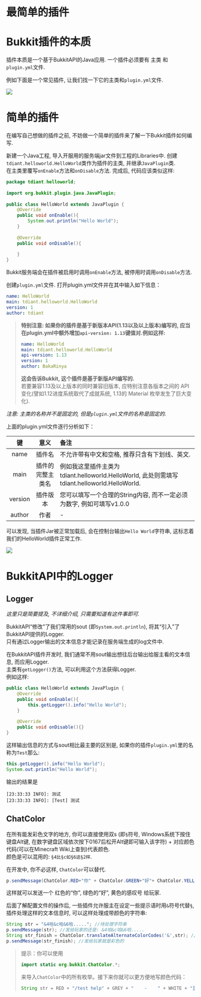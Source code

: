 # 最简单的插件

# Bukkit插件的本质
插件本质是一个基于BukkitAPI的Java应用. 一个插件必须要有 主类 和 `plugin.yml`文件.

例如下面是一个常见插件, 让我们找一下它的主类和`plugin.yml`文件.  

![](pics\1-1-pic1.jpg)

# 简单的插件
在编写自己想做的插件之前, 不妨做一个简单的插件来了解一下Bukkit插件如何编写.    

新建一个Java工程, 导入开服用的服务端jar文件到工程的Libraries中. 创建`tdiant.helloworld.HelloWorld`类作为插件的主类, 并继承`JavaPlugin`类.  
在主类里覆写`onEnable`方法和`onDisable`方法. 完成后, 代码应该类似这样:  

```java
package tdiant.helloworld;  
  
import org.bukkit.plugin.java.JavaPlugin;  
  
public class HelloWorld extends JavaPlugin {
    @Override  
    public void onEnable(){  
        System.out.println("Hello World");
    }  
  
    @Override      
    public void onDisable(){  
        
    }  
}  
```

Bukkit服务端会在插件被启用时调用`onEnable`方法, 被停用时调用`onDisable`方法.

创建`plugin.yml`文件. 打开plugin.yml文件并在其中输入如下信息：  
```yml
name: HelloWorld
main: tdiant.helloworld.HelloWorld
version: 1
author: tdiant
```

> **特别注意: 如果你的插件是基于新版本API(1.13以及以上版本)编写的, 应当在plugin.yml中额外增加`api-version: 1.13`键值对.例如这样:**  
> ```yml
> name: HelloWorld
> main: tdiant.helloworld.HelloWorld
> api-version: 1.13
> version: 1
> author: BakaRinya
> ```
> **这会告诉Bukkit, 这个插件是基于新版API编写的.**  
> 若要兼容1.13及以上版本的同时兼容旧版本, 应特别注意各版本之间的 API 变化(譬如1.12进度系统取代了成就系统, 1.13的 Material 枚举发生了巨大变化).

*注意: 主类的名称并不是固定的, 但是`plugin.yml`文件的名称是固定的.*     

上面的plugin.yml文件逐行分析如下：

| 键 | 意义 | 备注 |
| :-:   | :-:   | :- |
| name | 插件名 | 不允许带有中文和空格, 推荐只含有下划线、英文. |  
| main | 插件的完整主类名 | 例如我这里插件主类为tdiant.helloworld.HelloWorld, 此处则需填写tdiant.helloworld.HelloWorld. |  
| version | 插件版本 | 您可以填写一个合理的String内容, 而不一定必须为数字, 例如可填写v1.0.0 |  
| author | 作者 |  -


可以发现, 当插件Jar被正常加载后, 会在控制台输出`Hello World`字符串, 这标志着我们的HelloWorld插件正常工作.  

![](pics/1-1-pic2.png)

# BukkitAPI中的Logger

## Logger
*这里只是简要提及, 不详细介绍, 只需要知道有这件事即可.*

BukkitAPI“修改”了我们常用的sout (即`System.out.println`), 将其“引入”了BukkitAPI提供的Logger.  
只有通过Logger输出的文本信息才能记录在服务端生成的log文件中.

在BukkitAPI插件开发时, 我们通常不用sout输出想往后台输出给服主看的文本信息, 而应用Logger.  
主类有`getLogger()`方法, 可以利用这个方法获得Logger.  
例如这样:

```java
public class HelloWorld extends JavaPlugin {
    @Override  
    public void onEnable(){  
        this.getLogger().info("Hello World");
    }  
  
    @Override      
    public void onDisable(){}  
}  
```

这样输出信息的方式与sout相比最主要的区别是, 如果你的插件`plugin.yml`里的名称为`Test`那么:

```java
this.getLogger().info("Hello World");
System.out.println("Hello World");
```

输出的结果是

```
[23:33:33 INFO]: 测试
[23:33:33 INFO]: [Test] 测试
```



## ChatColor
在所有能发彩色文字的地方, 你可以直接使用双s (即`§`符号, Windows系统下按住键盘Alt键, 在数字键盘区域依次按下0167后松开Alt键即可输入该字符) + 对应颜色代码(可以在Minecraft Wiki上查到)代表颜色.  
颜色是可以混用的: `§4比§c如§6这§2样`.

在开发中, 你不必这样, `ChatColor`可以替代.  

```java
p.sendMessage(ChatColor.RED+"你" + ChatColor.GREEN+"好"+ ChatColor.YELLOW + "!");
```

这样就可以发送一个 红色的“你”, 绿色的“好”, 黄色的感叹号 给玩家.  

后面了解配置文件的操作后, 一些插件允许服主在设定一些提示语时用`&`符号代替`§`, 插件处理这样的文本信息时, 可以这样处理成带颜色的字符串:  
```java
String str = "&4哈&c哈&6哈....."; //待处理字符串
p.sendMessage(str); //发给玩家的还是: &4哈&c哈&6哈.....
String str_finish = ChatColor.translateAlternateColorCodes('&',str); //处理好的字符串
p.sendMessage(str_finish); //发给玩家就是彩色的
```


> 提示：你可以使用  
> ```java 
> import static org.bukkit.ChatColor.*;
> ```
> 来导入`ChatColor`中的所有枚举。接下来你就可以更方便地写颜色代码：  
> ```java
> String str = RED + "/test help" + GREY + "    -    " + WHITE + "显示帮助菜单。";
> ```

